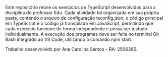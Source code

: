 Este repositório reúne os exercícios de TypeScript desenvolvidos para a disciplina do professor Edu. Cada atividade foi organizada em sua própria pasta, contendo o arquivo de configuração tsconfig.json, o código principal em TypeScript e o código já transpilado em JavaScript, permitindo que cada exercício funcione de forma independente e possa ser testado individualmente. A execução dos programas deve ser feita no terminal Git Bash integrado ao VS Code, utilizando o comando npm start.

Trabalho desenvolvido por Ana Carolina Santos – RA: 2506285.
